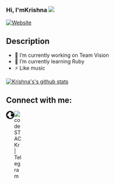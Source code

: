 ### Hi, I'mKrishna <img src="https://media.giphy.com/media/hvRJCLFzcasrR4ia7z/giphy.gif" width="25px">
[![Website](https://img.shields.io/badge/Web-Developer-green?style=flat-square)](https://krishna6688.me)
## Description
- 🔭 I’m currently working on Team Vision
- 🌱 I’m currently learning Ruby
- ⚡ Like music



[![Krishna's's github stats](https://github-readme-stats.vercel.app/api?username=krishna6688&count_private=true&include_all_commits=true&theme=midnight-purple)](https://google.com)
## Connect with me:
[<img align="left" alt="codeSTACKr.com" width="22px" src="https://raw.githubusercontent.com/iconic/open-iconic/master/svg/globe.svg" />][website]
[<img align="left" alt="codeSTACKr | Telegram" width="22px" src="https://cdn.jsdelivr.net/npm/simple-icons@v3/icons/telegram.svg" />][telegram]
<br />


[website]: https://krishna6688.me
[telegram]: https://t.me/hacker11000
